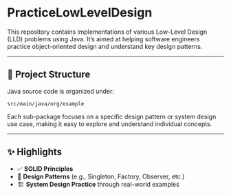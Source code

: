 
# PracticeLowLevelDesign

This repository contains implementations of various Low-Level Design (LLD) problems using Java. It’s aimed at helping software engineers practice object-oriented design and understand key design patterns.

---

## 📁 Project Structure

Java source code is organized under:

```
src/main/java/org/example
```

Each sub-package focuses on a specific design pattern or system design use case, making it easy to explore and understand individual concepts.

---

## ✨ Highlights

- ✅ **SOLID Principles**  
- 🧰 **Design Patterns** (e.g., Singleton, Factory, Observer, etc.)  
- 🏗️ **System Design Practice** through real-world examples

